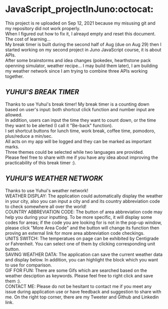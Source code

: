 # JavaScript_projectInJuno:octocat:    

This project is re uploaded on Sep 12, 2021 because my misusing git and my repository did not work properly.  
When I figured out how to fix it, I alreayd empty and reset this document. The cost of learning...  
My break timer is built during the second half of Aug (due on Aug 29) then I started working on my second project in Juno JavaScript course, it is about APIs.  
After some brainstorms and idea changes (pokedex, hearthstone pack openning simulator, weather recipe... I may build them later), I am building my weather network since I am trying to combine three APIs working together.  

## _YUHUI'S BREAK TIMER_  
Thanks to use Yuhui's break timer! My break timer is a counting down based on user's input: both shortcut click function and number input are allowed.  
In addition, users can input the time they want to count down, or the time they want to be alerted (I call it "Be-back" function).  
I set shortcut buttons for lunch time, work break, coffee time, pomodoro, plus/reduce a min/sec.  
All acts on my app will be logged and they can be marked as important marks.  
Three themes could be selected while two languages are provided.  
Please feel free to share with me if you have any idea about improving the practicability of this break timer :).  

## _YUHUI'S WEATHER NETWORK_  
Thanks to use Yuhui's weather network!  
WEATHER DISPLAY: The application could automatically display the weather in your city, also you can input a city and and its country abbreviation code to check somewhere all over the world!  
COUNTRY ABBREVIATION CODE: The button of area abbreviation code may help you during your inputting. To be more specific, it will display some codes for areas; if the code you are looking for is not in the pop-up window, please click "More Area Code" and the button will change its function then proving an external link for more area abbreviation code checkings.  
UNITS SWITCH: The temperatues on page can be exhibited by Centigrade or Fahrenheit. You can select one of them by clicking corresponding unit button.  
SAVING WEATHER DATA: The application can save the current weather data and display below. In addition, you can highlight the block which you want to use for comparison.  
GIF FOR FUN: There are some Gifs which are searched based on the weather desciption as keywords. Please feel free to right click and save them :).  
CONTACT ME: Please do not be hesitant to contact me if you meet any issue during application use or have feedback and suggestion to share with me. On the right top corner, there are my Tweeter and Github and Linkedin link.  
